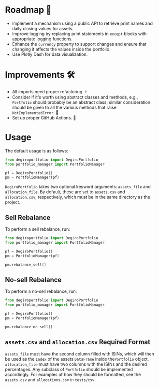 # Roadmap 🚀
- Implement a mechanism using a public API to retrieve print names and daily closing values for assets.
- Improve logging by replacing print statements in `except` blocks with appropriate logging functions.
- Enhance the `currency` property to support changes and ensure that changing it affects the values inside the portfolio.
- Use Plotly Dash for data visualization.

# Improvements 🛠️
- All imports need proper refactoring. 💀
- Consider if it's worth using abstract classes and methods, e.g., `Portfolio` should probably be an abstract class; similar consideration should be given to all the various methods that raise `NotImplementedError`. 🤔
- Set up proper GitHub Actions. 🦑

# Usage
The default usage is as follows:

```python
from degiroportfolio import DegiroPortfolio
from portfolio_manager import PortfolioManager

pf = DegiroPortfolio()
pm = PortfolioManager(pf)
```

`DegiroPortfolio` takes two optional keyword arguments: `assets_file` and `allocation_file`. By default, these are set to `assets.csv` and `allocation.csv`, respectively, which must be in the same directory as the project.

## Sell Rebalance

To perform a sell rebalance, run:

```python
from degiroportfolio import DegiroPortfolio
from portfolio_manager import PortfolioManager

pf = DegiroPortfolio()
pm = PortfolioManager(pf)

pm.rebalance_sell()
```

## No-sell Rebalance

To perform a no-sell rebalance, run:

```python
from degiroportfolio import DegiroPortfolio
from portfolio_manager import PortfolioManager

pf = DegiroPortfolio()
pm = PortfolioManager(pf)

pm.rebalance_no_sell()
```

## `assets.csv` and `allocation.csv` Required Format

`assets_file` must have the second column filled with ISINs, which will then be used as the `Index` of the assets `DataFrame` inside the`Portfolio` object. `allocation_file` must have two columns with the ISINs and the desired percentages. Any subclass of `Portfolio` should be implemented accordingly. For examples of how they should be formatted, see the `assets.csv` and `allocations.csv` in `tests/csv`.
